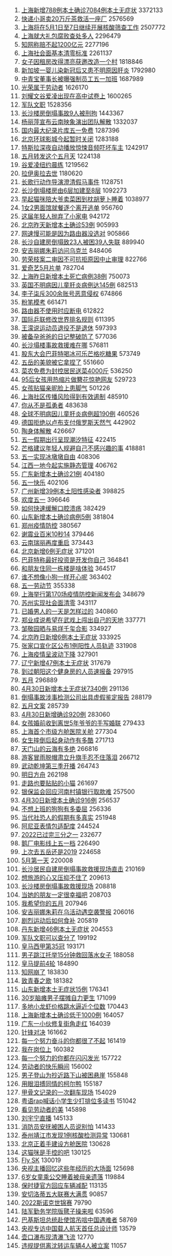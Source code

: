 1. [上海新增788例本土确诊7084例本土无症状](https://s.weibo.com//weibo?q=%23%E4%B8%8A%E6%B5%B7%E6%96%B0%E5%A2%9E788%E4%BE%8B%E6%9C%AC%E5%9C%9F%E7%A1%AE%E8%AF%8A7084%E4%BE%8B%E6%9C%AC%E5%9C%9F%E6%97%A0%E7%97%87%E7%8A%B6%23&Refer=top) 3372133
2. [快递小哥卖20万斤茶救活一座厂](https://s.weibo.com//weibo?q=%23%E5%BF%AB%E9%80%92%E5%B0%8F%E5%93%A5%E5%8D%9620%E4%B8%87%E6%96%A4%E8%8C%B6%E6%95%91%E6%B4%BB%E4%B8%80%E5%BA%A7%E5%8E%82%23&Refer=top) 2576569
3. [上海将在5月1日至7日继续开展核酸筛查工作](https://s.weibo.com//weibo?q=%23%E4%B8%8A%E6%B5%B7%E5%B0%86%E5%9C%A85%E6%9C%881%E6%97%A5%E8%87%B37%E6%97%A5%E7%BB%A7%E7%BB%AD%E5%BC%80%E5%B1%95%E6%A0%B8%E9%85%B8%E7%AD%9B%E6%9F%A5%E5%B7%A5%E4%BD%9C%23&Refer=top) 2507772
4. [上海就大礼包腐败查处多人](https://s.weibo.com//weibo?q=%23%E4%B8%8A%E6%B5%B7%E5%B0%B1%E5%A4%A7%E7%A4%BC%E5%8C%85%E8%85%90%E8%B4%A5%E6%9F%A5%E5%A4%84%E5%A4%9A%E4%BA%BA%23&Refer=top) 2296479
5. [知网称赔不起1200亿元](https://s.weibo.com//weibo?q=%23%E7%9F%A5%E7%BD%91%E7%A7%B0%E8%B5%94%E4%B8%8D%E8%B5%B71200%E4%BA%BF%E5%85%83%23&Refer=top) 2277196
6. [上海社会面基本清零标准](https://s.weibo.com//weibo?q=%23%E4%B8%8A%E6%B5%B7%E7%A4%BE%E4%BC%9A%E9%9D%A2%E5%9F%BA%E6%9C%AC%E6%B8%85%E9%9B%B6%E6%A0%87%E5%87%86%23&Refer=top) 2261137
7. [女子因租房改得漂亮获邀改造一个村](https://s.weibo.com//weibo?q=%23%E5%A5%B3%E5%AD%90%E5%9B%A0%E7%A7%9F%E6%88%BF%E6%94%B9%E5%BE%97%E6%BC%82%E4%BA%AE%E8%8E%B7%E9%82%80%E6%94%B9%E9%80%A0%E4%B8%80%E4%B8%AA%E6%9D%91%23&Refer=top) 1818846
8. [新加坡一婴儿染新冠后又患不明原因肝炎](https://s.weibo.com//weibo?q=%23%E6%96%B0%E5%8A%A0%E5%9D%A1%E4%B8%80%E5%A9%B4%E5%84%BF%E6%9F%93%E6%96%B0%E5%86%A0%E5%90%8E%E5%8F%88%E6%82%A3%E4%B8%8D%E6%98%8E%E5%8E%9F%E5%9B%A0%E8%82%9D%E7%82%8E%23&Refer=top) 1792980
9. [中青宝董事长被曝强制员工五一加班](https://s.weibo.com//weibo?q=%23%E4%B8%AD%E9%9D%92%E5%AE%9D%E8%91%A3%E4%BA%8B%E9%95%BF%E8%A2%AB%E6%9B%9D%E5%BC%BA%E5%88%B6%E5%91%98%E5%B7%A5%E4%BA%94%E4%B8%80%E5%8A%A0%E7%8F%AD%23&Refer=top) 1687989
10. [光荣属于劳动者](https://s.weibo.com//weibo?q=%23%E5%85%89%E8%8D%A3%E5%B1%9E%E4%BA%8E%E5%8A%B3%E5%8A%A8%E8%80%85%23&Refer=top) 1626170
11. [刘耀文谷爱凌出现在高中试卷上](https://s.weibo.com//weibo?q=%23%E5%88%98%E8%80%80%E6%96%87%E8%B0%B7%E7%88%B1%E5%87%8C%E5%87%BA%E7%8E%B0%E5%9C%A8%E9%AB%98%E4%B8%AD%E8%AF%95%E5%8D%B7%E4%B8%8A%23&Refer=top) 1600265
12. [军队文职](https://s.weibo.com//weibo?q=%E5%86%9B%E9%98%9F%E6%96%87%E8%81%8C&Refer=top) 1528356
13. [长沙楼房倒塌事故9人被刑拘](https://s.weibo.com//weibo?q=%23%E9%95%BF%E6%B2%99%E6%A5%BC%E6%88%BF%E5%80%92%E5%A1%8C%E4%BA%8B%E6%95%859%E4%BA%BA%E8%A2%AB%E5%88%91%E6%8B%98%23&Refer=top) 1443367
14. [杨丽萍宣布云南映象演出团队解散](https://s.weibo.com//weibo?q=%23%E6%9D%A8%E4%B8%BD%E8%90%8D%E5%AE%A3%E5%B8%83%E4%BA%91%E5%8D%97%E6%98%A0%E8%B1%A1%E6%BC%94%E5%87%BA%E5%9B%A2%E9%98%9F%E8%A7%A3%E6%95%A3%23&Refer=top) 1332037
15. [国内最大纪录片库五一免费](https://s.weibo.com//weibo?q=%23%E5%9B%BD%E5%86%85%E6%9C%80%E5%A4%A7%E7%BA%AA%E5%BD%95%E7%89%87%E5%BA%93%E4%BA%94%E4%B8%80%E5%85%8D%E8%B4%B9%23&Refer=top) 1287396
16. [北京环球影城今起暂时关闭](https://s.weibo.com//weibo?q=%23%E5%8C%97%E4%BA%AC%E7%8E%AF%E7%90%83%E5%BD%B1%E5%9F%8E%E4%BB%8A%E8%B5%B7%E6%9A%82%E6%97%B6%E5%85%B3%E9%97%AD%23&Refer=top) 1283188
17. [特斯拉深夜自动播放惊悚音频吓坏车主](https://s.weibo.com//weibo?q=%23%E7%89%B9%E6%96%AF%E6%8B%89%E6%B7%B1%E5%A4%9C%E8%87%AA%E5%8A%A8%E6%92%AD%E6%94%BE%E6%83%8A%E6%82%9A%E9%9F%B3%E9%A2%91%E5%90%93%E5%9D%8F%E8%BD%A6%E4%B8%BB%23&Refer=top) 1242917
18. [五月转发这个五月天](https://s.weibo.com//weibo?q=%23%E4%BA%94%E6%9C%88%E8%BD%AC%E5%8F%91%E8%BF%99%E4%B8%AA%E4%BA%94%E6%9C%88%E5%A4%A9%23&Refer=top) 1224138
19. [谷爱凌纽约晨练](https://s.weibo.com//weibo?q=%23%E8%B0%B7%E7%88%B1%E5%87%8C%E7%BA%BD%E7%BA%A6%E6%99%A8%E7%BB%83%23&Refer=top) 1219562
20. [拉伊奥拉去世](https://s.weibo.com//weibo?q=%23%E6%8B%89%E4%BC%8A%E5%A5%A5%E6%8B%89%E5%8E%BB%E4%B8%96%23&Refer=top) 1180620
21. [长歌行动作导演澄清假马事件](https://s.weibo.com//weibo?q=%E9%95%BF%E6%AD%8C%E8%A1%8C%E5%8A%A8%E4%BD%9C%E5%AF%BC%E6%BC%94%E6%BE%84%E6%B8%85%E5%81%87%E9%A9%AC%E4%BA%8B%E4%BB%B6&Refer=top) 1128751
22. [长沙倒塌楼房由6层加建至8层](https://s.weibo.com//weibo?q=%23%E9%95%BF%E6%B2%99%E5%80%92%E5%A1%8C%E6%A5%BC%E6%88%BF%E7%94%B16%E5%B1%82%E5%8A%A0%E5%BB%BA%E8%87%B38%E5%B1%82%23&Refer=top) 1092273
23. [早起猫咪陪大爷卖菜困到枕胡萝卜睡着](https://s.weibo.com//weibo?q=%23%E6%97%A9%E8%B5%B7%E7%8C%AB%E5%92%AA%E9%99%AA%E5%A4%A7%E7%88%B7%E5%8D%96%E8%8F%9C%E5%9B%B0%E5%88%B0%E6%9E%95%E8%83%A1%E8%90%9D%E5%8D%9C%E7%9D%A1%E7%9D%80%23&Refer=top) 1038977
24. [1女2男面馆就餐逐个离开逃单](https://s.weibo.com//weibo?q=%231%E5%A5%B32%E7%94%B7%E9%9D%A2%E9%A6%86%E5%B0%B1%E9%A4%90%E9%80%90%E4%B8%AA%E7%A6%BB%E5%BC%80%E9%80%83%E5%8D%95%23&Refer=top) 956760
25. [这届年轻人抛弃了小家电](https://s.weibo.com//weibo?q=%23%E8%BF%99%E5%B1%8A%E5%B9%B4%E8%BD%BB%E4%BA%BA%E6%8A%9B%E5%BC%83%E4%BA%86%E5%B0%8F%E5%AE%B6%E7%94%B5%23&Refer=top) 942172
26. [北京昨天新增本土确诊53例](https://s.weibo.com//weibo?q=%23%E5%8C%97%E4%BA%AC%E6%98%A8%E5%A4%A9%E6%96%B0%E5%A2%9E%E6%9C%AC%E5%9C%9F%E7%A1%AE%E8%AF%8A53%E4%BE%8B%23&Refer=top) 905993
27. [网速慢可能是因为路由器没选对](https://s.weibo.com//weibo?q=%23%E7%BD%91%E9%80%9F%E6%85%A2%E5%8F%AF%E8%83%BD%E6%98%AF%E5%9B%A0%E4%B8%BA%E8%B7%AF%E7%94%B1%E5%99%A8%E6%B2%A1%E9%80%89%E5%AF%B9%23&Refer=top) 905866
28. [长沙自建房倒塌致23人被困39人失联](https://s.weibo.com//weibo?q=%23%E9%95%BF%E6%B2%99%E8%87%AA%E5%BB%BA%E6%88%BF%E5%80%92%E5%A1%8C%E8%87%B423%E4%BA%BA%E8%A2%AB%E5%9B%B039%E4%BA%BA%E5%A4%B1%E8%81%94%23&Refer=top) 889940
29. [安吉丽娜朱莉访问乌克兰](https://s.weibo.com//weibo?q=%23%E5%AE%89%E5%90%89%E4%B8%BD%E5%A8%9C%E6%9C%B1%E8%8E%89%E8%AE%BF%E9%97%AE%E4%B9%8C%E5%85%8B%E5%85%B0%23&Refer=top) 848406
30. [劳荣枝案二审因不可抗拒原因中止审理](https://s.weibo.com//weibo?q=%23%E5%8A%B3%E8%8D%A3%E6%9E%9D%E6%A1%88%E4%BA%8C%E5%AE%A1%E5%9B%A0%E4%B8%8D%E5%8F%AF%E6%8A%97%E6%8B%92%E5%8E%9F%E5%9B%A0%E4%B8%AD%E6%AD%A2%E5%AE%A1%E7%90%86%23&Refer=top) 822766
31. [爱奇艺5月片单](https://s.weibo.com//weibo?q=%23%E7%88%B1%E5%A5%87%E8%89%BA5%E6%9C%88%E7%89%87%E5%8D%95%23&Refer=top) 782704
32. [上海昨日新增本土死亡病例38例](https://s.weibo.com//weibo?q=%23%E4%B8%8A%E6%B5%B7%E6%98%A8%E6%97%A5%E6%96%B0%E5%A2%9E%E6%9C%AC%E5%9C%9F%E6%AD%BB%E4%BA%A1%E7%97%85%E4%BE%8B38%E4%BE%8B%23&Refer=top) 750073
33. [英国不明病因儿童肝炎病例达145例](https://s.weibo.com//weibo?q=%23%E8%8B%B1%E5%9B%BD%E4%B8%8D%E6%98%8E%E7%97%85%E5%9B%A0%E5%84%BF%E7%AB%A5%E8%82%9D%E7%82%8E%E7%97%85%E4%BE%8B%E8%BE%BE145%E4%BE%8B%23&Refer=top) 682513
34. [李子柒斥300余账号恶意侵权](https://s.weibo.com//weibo?q=%23%E6%9D%8E%E5%AD%90%E6%9F%92%E6%96%A5300%E4%BD%99%E8%B4%A6%E5%8F%B7%E6%81%B6%E6%84%8F%E4%BE%B5%E6%9D%83%23&Refer=top) 674866
35. [粉笔模考](https://s.weibo.com//weibo?q=%23%E7%B2%89%E7%AC%94%E6%A8%A1%E8%80%83%23&Refer=top) 661471
36. [路由器不使用时应断电](https://s.weibo.com//weibo?q=%23%E8%B7%AF%E7%94%B1%E5%99%A8%E4%B8%8D%E4%BD%BF%E7%94%A8%E6%97%B6%E5%BA%94%E6%96%AD%E7%94%B5%23&Refer=top) 612822
37. [国际乒联修改世界排名规则](https://s.weibo.com//weibo?q=%23%E5%9B%BD%E9%99%85%E4%B9%92%E8%81%94%E4%BF%AE%E6%94%B9%E4%B8%96%E7%95%8C%E6%8E%92%E5%90%8D%E8%A7%84%E5%88%99%23&Refer=top) 611395
38. [王濛说运动员退役不是退休](https://s.weibo.com//weibo?q=%E7%8E%8B%E6%BF%9B%E8%AF%B4%E8%BF%90%E5%8A%A8%E5%91%98%E9%80%80%E5%BD%B9%E4%B8%8D%E6%98%AF%E9%80%80%E4%BC%91&Refer=top) 597393
39. [被备孕爸爸的日记整破防了](https://s.weibo.com//weibo?q=%23%E8%A2%AB%E5%A4%87%E5%AD%95%E7%88%B8%E7%88%B8%E7%9A%84%E6%97%A5%E8%AE%B0%E6%95%B4%E7%A0%B4%E9%98%B2%E4%BA%86%23&Refer=top) 577036
40. [长沙塌楼事故救援难在哪](https://s.weibo.com//weibo?q=%23%E9%95%BF%E6%B2%99%E5%A1%8C%E6%A5%BC%E4%BA%8B%E6%95%85%E6%95%91%E6%8F%B4%E9%9A%BE%E5%9C%A8%E5%93%AA%23&Refer=top) 576811
41. [股东大会巴菲特喝冰可乐芒格吃糖果](https://s.weibo.com//weibo?q=%23%E8%82%A1%E4%B8%9C%E5%A4%A7%E4%BC%9A%E5%B7%B4%E8%8F%B2%E7%89%B9%E5%96%9D%E5%86%B0%E5%8F%AF%E4%B9%90%E8%8A%92%E6%A0%BC%E5%90%83%E7%B3%96%E6%9E%9C%23&Refer=top) 573749
42. [五岳的美貌被它拿捏了](https://s.weibo.com//weibo?q=%23%E4%BA%94%E5%B2%B3%E7%9A%84%E7%BE%8E%E8%B2%8C%E8%A2%AB%E5%AE%83%E6%8B%BF%E6%8D%8F%E4%BA%86%23&Refer=top) 551660
43. [菜农免费为封控居民送菜4000斤](https://s.weibo.com//weibo?q=%23%E8%8F%9C%E5%86%9C%E5%85%8D%E8%B4%B9%E4%B8%BA%E5%B0%81%E6%8E%A7%E5%B1%85%E6%B0%91%E9%80%81%E8%8F%9C4000%E6%96%A4%23&Refer=top) 536250
44. [95后女孩用热缩片做簪花惊艳网友](https://s.weibo.com//weibo?q=%2395%E5%90%8E%E5%A5%B3%E5%AD%A9%E7%94%A8%E7%83%AD%E7%BC%A9%E7%89%87%E5%81%9A%E7%B0%AA%E8%8A%B1%E6%83%8A%E8%89%B3%E7%BD%91%E5%8F%8B%23&Refer=top) 529723
45. [女孩贴猫亲昵脸上患脚气](https://s.weibo.com//weibo?q=%23%E5%A5%B3%E5%AD%A9%E8%B4%B4%E7%8C%AB%E4%BA%B2%E6%98%B5%E8%84%B8%E4%B8%8A%E6%82%A3%E8%84%9A%E6%B0%94%23&Refer=top) 501226
46. [上海社区传播风险得到有效遏制](https://s.weibo.com//weibo?q=%23%E4%B8%8A%E6%B5%B7%E7%A4%BE%E5%8C%BA%E4%BC%A0%E6%92%AD%E9%A3%8E%E9%99%A9%E5%BE%97%E5%88%B0%E6%9C%89%E6%95%88%E9%81%8F%E5%88%B6%23&Refer=top) 485910
47. [你从不是孤勇者](https://s.weibo.com//weibo?q=%23%E4%BD%A0%E4%BB%8E%E4%B8%8D%E6%98%AF%E5%AD%A4%E5%8B%87%E8%80%85%23&Refer=top) 483638
48. [全球不明病因儿童肝炎病例超190例](https://s.weibo.com//weibo?q=%23%E5%85%A8%E7%90%83%E4%B8%8D%E6%98%8E%E7%97%85%E5%9B%A0%E5%84%BF%E7%AB%A5%E8%82%9D%E7%82%8E%E7%97%85%E4%BE%8B%E8%B6%85190%E4%BE%8B%23&Refer=top) 460526
49. [德国拒绝以卢布支付俄罗斯天然气](https://s.weibo.com//weibo?q=%23%E5%BE%B7%E5%9B%BD%E6%8B%92%E7%BB%9D%E4%BB%A5%E5%8D%A2%E5%B8%83%E6%94%AF%E4%BB%98%E4%BF%84%E7%BD%97%E6%96%AF%E5%A4%A9%E7%84%B6%E6%B0%94%23&Refer=top) 442902
50. [陶身体解散](https://s.weibo.com//weibo?q=%E9%99%B6%E8%BA%AB%E4%BD%93%E8%A7%A3%E6%95%A3&Refer=top) 426667
51. [五一假期出行呈现潮汐特征](https://s.weibo.com//weibo?q=%23%E4%BA%94%E4%B8%80%E5%81%87%E6%9C%9F%E5%87%BA%E8%A1%8C%E5%91%88%E7%8E%B0%E6%BD%AE%E6%B1%90%E7%89%B9%E5%BE%81%23&Refer=top) 422415
52. [芒格建议年轻人规避自己不感兴趣的事](https://s.weibo.com//weibo?q=%23%E8%8A%92%E6%A0%BC%E5%BB%BA%E8%AE%AE%E5%B9%B4%E8%BD%BB%E4%BA%BA%E8%A7%84%E9%81%BF%E8%87%AA%E5%B7%B1%E4%B8%8D%E6%84%9F%E5%85%B4%E8%B6%A3%E7%9A%84%E4%BA%8B%23&Refer=top) 418881
53. [五一实现冰墩墩自由](https://s.weibo.com//weibo?q=%23%E4%BA%94%E4%B8%80%E5%AE%9E%E7%8E%B0%E5%86%B0%E5%A2%A9%E5%A2%A9%E8%87%AA%E7%94%B1%23&Refer=top) 408306
54. [江西一地今起实施静态管理](https://s.weibo.com//weibo?q=%E6%B1%9F%E8%A5%BF%E4%B8%80%E5%9C%B0%E4%BB%8A%E8%B5%B7%E5%AE%9E%E6%96%BD%E9%9D%99%E6%80%81%E7%AE%A1%E7%90%86&Refer=top) 406762
55. [广东新增本土确诊21例](https://s.weibo.com//weibo?q=%23%E5%B9%BF%E4%B8%9C%E6%96%B0%E5%A2%9E%E6%9C%AC%E5%9C%9F%E7%A1%AE%E8%AF%8A21%E4%BE%8B%23&Refer=top) 404180
56. [五一快乐](https://s.weibo.com//weibo?q=%E4%BA%94%E4%B8%80%E5%BF%AB%E4%B9%90&Refer=top) 402106
57. [广州新增39例本土阳性感染者](https://s.weibo.com//weibo?q=%23%E5%B9%BF%E5%B7%9E%E6%96%B0%E5%A2%9E39%E4%BE%8B%E6%9C%AC%E5%9C%9F%E9%98%B3%E6%80%A7%E6%84%9F%E6%9F%93%E8%80%85%23&Refer=top) 398825
58. [欢度五一](https://s.weibo.com//weibo?q=%23%E6%AC%A2%E5%BA%A6%E4%BA%94%E4%B8%80%23&Refer=top) 396646
59. [如何快速缓解口腔溃疡](https://s.weibo.com//weibo?q=%23%E5%A6%82%E4%BD%95%E5%BF%AB%E9%80%9F%E7%BC%93%E8%A7%A3%E5%8F%A3%E8%85%94%E6%BA%83%E7%96%A1%23&Refer=top) 382429
60. [山东新增本土确诊病例5例](https://s.weibo.com//weibo?q=%23%E5%B1%B1%E4%B8%9C%E6%96%B0%E5%A2%9E%E6%9C%AC%E5%9C%9F%E7%A1%AE%E8%AF%8A%E7%97%85%E4%BE%8B5%E4%BE%8B%23&Refer=top) 381804
61. [郑州疫情防控](https://s.weibo.com//weibo?q=%23%E9%83%91%E5%B7%9E%E7%96%AB%E6%83%85%E9%98%B2%E6%8E%A7%23&Refer=top) 380567
62. [谢震业百米10秒14](https://s.weibo.com//weibo?q=%23%E8%B0%A2%E9%9C%87%E4%B8%9A%E7%99%BE%E7%B1%B310%E7%A7%9214%23&Refer=top) 379446
63. [云南瑞丽再度重启](https://s.weibo.com//weibo?q=%23%E4%BA%91%E5%8D%97%E7%91%9E%E4%B8%BD%E5%86%8D%E5%BA%A6%E9%87%8D%E5%90%AF%23&Refer=top) 373443
64. [北京新增6例无症状](https://s.weibo.com//weibo?q=%23%E5%8C%97%E4%BA%AC%E6%96%B0%E5%A2%9E6%E4%BE%8B%E6%97%A0%E7%97%87%E7%8A%B6%23&Refer=top) 371201
65. [巴菲特称最好投资是开发你自己](https://s.weibo.com//weibo?q=%23%E5%B7%B4%E8%8F%B2%E7%89%B9%E7%A7%B0%E6%9C%80%E5%A5%BD%E6%8A%95%E8%B5%84%E6%98%AF%E5%BC%80%E5%8F%91%E4%BD%A0%E8%87%AA%E5%B7%B1%23&Refer=top) 364841
66. [和朋友住同一栋楼是啥体验](https://s.weibo.com//weibo?q=%23%E5%92%8C%E6%9C%8B%E5%8F%8B%E4%BD%8F%E5%90%8C%E4%B8%80%E6%A0%8B%E6%A5%BC%E6%98%AF%E5%95%A5%E4%BD%93%E9%AA%8C%23&Refer=top) 364517
67. [谁不想像小狗一样开心呢](https://s.weibo.com//weibo?q=%23%E8%B0%81%E4%B8%8D%E6%83%B3%E5%83%8F%E5%B0%8F%E7%8B%97%E4%B8%80%E6%A0%B7%E5%BC%80%E5%BF%83%E5%91%A2%23&Refer=top) 363402
68. [五一劳动节](https://s.weibo.com//weibo?q=%23%E4%BA%94%E4%B8%80%E5%8A%B3%E5%8A%A8%E8%8A%82%23&Refer=top) 355338
69. [上海举行第170场疫情防控新闻发布会](https://s.weibo.com//weibo?q=%23%E4%B8%8A%E6%B5%B7%E4%B8%BE%E8%A1%8C%E7%AC%AC170%E5%9C%BA%E7%96%AB%E6%83%85%E9%98%B2%E6%8E%A7%E6%96%B0%E9%97%BB%E5%8F%91%E5%B8%83%E4%BC%9A%23&Refer=top) 348679
70. [苏州实现社会面清零](https://s.weibo.com//weibo?q=%23%E8%8B%8F%E5%B7%9E%E5%AE%9E%E7%8E%B0%E7%A4%BE%E4%BC%9A%E9%9D%A2%E6%B8%85%E9%9B%B6%23&Refer=top) 343117
71. [已婚男人的一天是怎样过的](https://s.weibo.com//weibo?q=%23%E5%B7%B2%E5%A9%9A%E7%94%B7%E4%BA%BA%E7%9A%84%E4%B8%80%E5%A4%A9%E6%98%AF%E6%80%8E%E6%A0%B7%E8%BF%87%E7%9A%84%23&Refer=top) 340860
72. [郑业成说希望在武戏上闯出自己的天地](https://s.weibo.com//weibo?q=%23%E9%83%91%E4%B8%9A%E6%88%90%E8%AF%B4%E5%B8%8C%E6%9C%9B%E5%9C%A8%E6%AD%A6%E6%88%8F%E4%B8%8A%E9%97%AF%E5%87%BA%E8%87%AA%E5%B7%B1%E7%9A%84%E5%A4%A9%E5%9C%B0%23&Refer=top) 337771
73. [邹敬园晒与易烊千玺合影](https://s.weibo.com//weibo?q=%23%E9%82%B9%E6%95%AC%E5%9B%AD%E6%99%92%E4%B8%8E%E6%98%93%E7%83%8A%E5%8D%83%E7%8E%BA%E5%90%88%E5%BD%B1%23&Refer=top) 334927
74. [北京昨日新增6例本土无症状](https://s.weibo.com//weibo?q=%23%E5%8C%97%E4%BA%AC%E6%98%A8%E6%97%A5%E6%96%B0%E5%A2%9E6%E4%BE%8B%E6%9C%AC%E5%9C%9F%E6%97%A0%E7%97%87%E7%8A%B6%23&Refer=top) 333925
75. [张家口宣化区公布1例阳性人员轨迹](https://s.weibo.com//weibo?q=%23%E5%BC%A0%E5%AE%B6%E5%8F%A3%E5%AE%A3%E5%8C%96%E5%8C%BA%E5%85%AC%E5%B8%831%E4%BE%8B%E9%98%B3%E6%80%A7%E4%BA%BA%E5%91%98%E8%BD%A8%E8%BF%B9%23&Refer=top) 331908
76. [上海疫情呈波动下降](https://s.weibo.com//weibo?q=%23%E4%B8%8A%E6%B5%B7%E7%96%AB%E6%83%85%E5%91%88%E6%B3%A2%E5%8A%A8%E4%B8%8B%E9%99%8D%23&Refer=top) 327901
77. [辽宁新增47例本土无症状](https://s.weibo.com//weibo?q=%23%E8%BE%BD%E5%AE%81%E6%96%B0%E5%A2%9E47%E4%BE%8B%E6%9C%AC%E5%9C%9F%E6%97%A0%E7%97%87%E7%8A%B6%23&Refer=top) 317679
78. [到过朝阳这个健身房的人员速报备](https://s.weibo.com//weibo?q=%23%E5%88%B0%E8%BF%87%E6%9C%9D%E9%98%B3%E8%BF%99%E4%B8%AA%E5%81%A5%E8%BA%AB%E6%88%BF%E7%9A%84%E4%BA%BA%E5%91%98%E9%80%9F%E6%8A%A5%E5%A4%87%23&Refer=top) 297915
79. [五月](https://s.weibo.com//weibo?q=%E4%BA%94%E6%9C%88&Refer=top) 296889
80. [4月30日新增本土无症状7340例](https://s.weibo.com//weibo?q=%234%E6%9C%8830%E6%97%A5%E6%96%B0%E5%A2%9E%E6%9C%AC%E5%9C%9F%E6%97%A0%E7%97%87%E7%8A%B67340%E4%BE%8B%23&Refer=top) 291136
81. [倒塌事故涉事检测公司出具虚假鉴定报告](https://s.weibo.com//weibo?q=%23%E5%80%92%E5%A1%8C%E4%BA%8B%E6%95%85%E6%B6%89%E4%BA%8B%E6%A3%80%E6%B5%8B%E5%85%AC%E5%8F%B8%E5%87%BA%E5%85%B7%E8%99%9A%E5%81%87%E9%89%B4%E5%AE%9A%E6%8A%A5%E5%91%8A%23&Refer=top) 288179
82. [五月文案](https://s.weibo.com//weibo?q=%23%E4%BA%94%E6%9C%88%E6%96%87%E6%A1%88%23&Refer=top) 285739
83. [4月30日新增确诊920例](https://s.weibo.com//weibo?q=4%E6%9C%8830%E6%97%A5%E6%96%B0%E5%A2%9E%E7%A1%AE%E8%AF%8A920%E4%BE%8B&Refer=top) 283060
84. [女孩婚前收到离世5年爷爷的手写婚联](https://s.weibo.com//weibo?q=%23%E5%A5%B3%E5%AD%A9%E5%A9%9A%E5%89%8D%E6%94%B6%E5%88%B0%E7%A6%BB%E4%B8%965%E5%B9%B4%E7%88%B7%E7%88%B7%E7%9A%84%E6%89%8B%E5%86%99%E5%A9%9A%E8%81%94%23&Refer=top) 279433
85. [上海首个市级方舱医院关舱](https://s.weibo.com//weibo?q=%23%E4%B8%8A%E6%B5%B7%E9%A6%96%E4%B8%AA%E5%B8%82%E7%BA%A7%E6%96%B9%E8%88%B1%E5%8C%BB%E9%99%A2%E5%85%B3%E8%88%B1%23&Refer=top) 277304
86. [女生摔倒后起身动作有多酷](https://s.weibo.com//weibo?q=%23%E5%A5%B3%E7%94%9F%E6%91%94%E5%80%92%E5%90%8E%E8%B5%B7%E8%BA%AB%E5%8A%A8%E4%BD%9C%E6%9C%89%E5%A4%9A%E9%85%B7%23&Refer=top) 271713
87. [天门山的云海有多绝](https://s.weibo.com//weibo?q=%23%E5%A4%A9%E9%97%A8%E5%B1%B1%E7%9A%84%E4%BA%91%E6%B5%B7%E6%9C%89%E5%A4%9A%E7%BB%9D%23&Refer=top) 266816
88. [游客冒雨脱帽肃立升旗手忍不住落泪](https://s.weibo.com//weibo?q=%23%E6%B8%B8%E5%AE%A2%E5%86%92%E9%9B%A8%E8%84%B1%E5%B8%BD%E8%82%83%E7%AB%8B%E5%8D%87%E6%97%97%E6%89%8B%E5%BF%8D%E4%B8%8D%E4%BD%8F%E8%90%BD%E6%B3%AA%23&Refer=top) 266712
89. [武动乾坤第三季开播](https://s.weibo.com//weibo?q=%23%E6%AD%A6%E5%8A%A8%E4%B9%BE%E5%9D%A4%E7%AC%AC%E4%B8%89%E5%AD%A3%E5%BC%80%E6%92%AD%23&Refer=top) 264743
90. [明日方舟](https://s.weibo.com//weibo?q=%23%E6%98%8E%E6%97%A5%E6%96%B9%E8%88%9F%23&Refer=top) 262198
91. [走路也要贴贴的小猫](https://s.weibo.com//weibo?q=%23%E8%B5%B0%E8%B7%AF%E4%B9%9F%E8%A6%81%E8%B4%B4%E8%B4%B4%E7%9A%84%E5%B0%8F%E7%8C%AB%23&Refer=top) 261697
92. [银保监会回应河南村镇银行取款难](https://s.weibo.com//weibo?q=%23%E9%93%B6%E4%BF%9D%E7%9B%91%E4%BC%9A%E5%9B%9E%E5%BA%94%E6%B2%B3%E5%8D%97%E6%9D%91%E9%95%87%E9%93%B6%E8%A1%8C%E5%8F%96%E6%AC%BE%E9%9A%BE%23&Refer=top) 257500
93. [4月30日新增本土确诊916例](https://s.weibo.com//weibo?q=%234%E6%9C%8830%E6%97%A5%E6%96%B0%E5%A2%9E%E6%9C%AC%E5%9C%9F%E7%A1%AE%E8%AF%8A916%E4%BE%8B%23&Refer=top) 256537
94. [不想上班的狗狗有多委屈](https://s.weibo.com//weibo?q=%23%E4%B8%8D%E6%83%B3%E4%B8%8A%E7%8F%AD%E7%9A%84%E7%8B%97%E7%8B%97%E6%9C%89%E5%A4%9A%E5%A7%94%E5%B1%88%23&Refer=top) 256336
95. [当代社恐人的假期有多真实](https://s.weibo.com//weibo?q=%23%E5%BD%93%E4%BB%A3%E7%A4%BE%E6%81%90%E4%BA%BA%E7%9A%84%E5%81%87%E6%9C%9F%E6%9C%89%E5%A4%9A%E7%9C%9F%E5%AE%9E%23&Refer=top) 251948
96. [阿尼亚表情包适配度](https://s.weibo.com//weibo?q=%23%E9%98%BF%E5%B0%BC%E4%BA%9A%E8%A1%A8%E6%83%85%E5%8C%85%E9%80%82%E9%85%8D%E5%BA%A6%23&Refer=top) 244524
97. [2022已过完三分之一](https://s.weibo.com//weibo?q=2022%E5%B7%B2%E8%BF%87%E5%AE%8C%E4%B8%89%E5%88%86%E4%B9%8B%E4%B8%80&Refer=top) 232677
98. [鹅厂电影线上五一档](https://s.weibo.com//weibo?q=%23%E9%B9%85%E5%8E%82%E7%94%B5%E5%BD%B1%E7%BA%BF%E4%B8%8A%E4%BA%94%E4%B8%80%E6%A1%A3%23&Refer=top) 226490
99. [上次去五岳还是2019](https://s.weibo.com//weibo?q=%23%E4%B8%8A%E6%AC%A1%E5%8E%BB%E4%BA%94%E5%B2%B3%E8%BF%98%E6%98%AF2019%23&Refer=top) 224658
100. [5月第一天](https://s.weibo.com//weibo?q=%235%E6%9C%88%E7%AC%AC%E4%B8%80%E5%A4%A9%23&Refer=top) 220008
101. [长沙居民自建房倒塌事故救援现场直击](https://s.weibo.com//weibo?q=%23%E9%95%BF%E6%B2%99%E5%B1%85%E6%B0%91%E8%87%AA%E5%BB%BA%E6%88%BF%E5%80%92%E5%A1%8C%E4%BA%8B%E6%95%85%E6%95%91%E6%8F%B4%E7%8E%B0%E5%9C%BA%E7%9B%B4%E5%87%BB%23&Refer=top) 210169
102. [想旅游的心又压抑不住了](https://s.weibo.com//weibo?q=%23%E6%83%B3%E6%97%85%E6%B8%B8%E7%9A%84%E5%BF%83%E5%8F%88%E5%8E%8B%E6%8A%91%E4%B8%8D%E4%BD%8F%E4%BA%86%23&Refer=top) 209613
103. [长沙楼房倒塌事故救援现场](https://s.weibo.com//weibo?q=%23%E9%95%BF%E6%B2%99%E6%A5%BC%E6%88%BF%E5%80%92%E5%A1%8C%E4%BA%8B%E6%95%85%E6%95%91%E6%8F%B4%E7%8E%B0%E5%9C%BA%23&Refer=top) 208818
104. [当她的朋友一定很幸福吧](https://s.weibo.com//weibo?q=%23%E5%BD%93%E5%A5%B9%E7%9A%84%E6%9C%8B%E5%8F%8B%E4%B8%80%E5%AE%9A%E5%BE%88%E5%B9%B8%E7%A6%8F%E5%90%A7%23&Refer=top) 208703
105. [我希望你的五月](https://s.weibo.com//weibo?q=%23%E6%88%91%E5%B8%8C%E6%9C%9B%E4%BD%A0%E7%9A%84%E4%BA%94%E6%9C%88%23&Refer=top) 207946
106. [安吉丽娜朱莉在乌活动遇空袭警报](https://s.weibo.com//weibo?q=%23%E5%AE%89%E5%90%89%E4%B8%BD%E5%A8%9C%E6%9C%B1%E8%8E%89%E5%9C%A8%E4%B9%8C%E6%B4%BB%E5%8A%A8%E9%81%87%E7%A9%BA%E8%A2%AD%E8%AD%A6%E6%8A%A5%23&Refer=top) 206016
107. [剧烈运动后如何食补](https://s.weibo.com//weibo?q=%23%E5%89%A7%E7%83%88%E8%BF%90%E5%8A%A8%E5%90%8E%E5%A6%82%E4%BD%95%E9%A3%9F%E8%A1%A5%23&Refer=top) 205819
108. [丹东新增46例本土无症状](https://s.weibo.com//weibo?q=%23%E4%B8%B9%E4%B8%9C%E6%96%B0%E5%A2%9E46%E4%BE%8B%E6%9C%AC%E5%9C%9F%E6%97%A0%E7%97%87%E7%8A%B6%23&Refer=top) 204553
109. [军队文职可以查分了](https://s.weibo.com//weibo?q=%23%E5%86%9B%E9%98%9F%E6%96%87%E8%81%8C%E5%8F%AF%E4%BB%A5%E6%9F%A5%E5%88%86%E4%BA%86%23&Refer=top) 199192
110. [皇马西甲第35冠](https://s.weibo.com//weibo?q=%23%E7%9A%87%E9%A9%AC%E8%A5%BF%E7%94%B2%E7%AC%AC35%E5%86%A0%23&Refer=top) 193171
111. [男子跳江托举15分钟救回落水女子](https://s.weibo.com//weibo?q=%23%E7%94%B7%E5%AD%90%E8%B7%B3%E6%B1%9F%E6%89%98%E4%B8%BE15%E5%88%86%E9%92%9F%E6%95%91%E5%9B%9E%E8%90%BD%E6%B0%B4%E5%A5%B3%E5%AD%90%23&Refer=top) 188058
112. [皇马提前4轮](https://s.weibo.com//weibo?q=%E7%9A%87%E9%A9%AC%E6%8F%90%E5%89%8D4%E8%BD%AE&Refer=top) 184890
113. [知网崩了](https://s.weibo.com//weibo?q=%E7%9F%A5%E7%BD%91%E5%B4%A9%E4%BA%86&Refer=top) 183830
114. [致青春之歌](https://s.weibo.com//weibo?q=%23%E8%87%B4%E9%9D%92%E6%98%A5%E4%B9%8B%E6%AD%8C%23&Refer=top) 181382
115. [山东新增本土无症状15例](https://s.weibo.com//weibo?q=%23%E5%B1%B1%E4%B8%9C%E6%96%B0%E5%A2%9E%E6%9C%AC%E5%9C%9F%E6%97%A0%E7%97%87%E7%8A%B615%E4%BE%8B%23&Refer=top) 176341
116. [30岁脑瘫男子摆摊自力更生](https://s.weibo.com//weibo?q=%2330%E5%B2%81%E8%84%91%E7%98%AB%E7%94%B7%E5%AD%90%E6%91%86%E6%91%8A%E8%87%AA%E5%8A%9B%E6%9B%B4%E7%94%9F%23&Refer=top) 171099
117. [多地小龙虾价格跳水逼近个位数](https://s.weibo.com//weibo?q=%23%E5%A4%9A%E5%9C%B0%E5%B0%8F%E9%BE%99%E8%99%BE%E4%BB%B7%E6%A0%BC%E8%B7%B3%E6%B0%B4%E9%80%BC%E8%BF%91%E4%B8%AA%E4%BD%8D%E6%95%B0%23&Refer=top) 170443
118. [上海新增本土确诊低于1000例](https://s.weibo.com//weibo?q=%23%E4%B8%8A%E6%B5%B7%E6%96%B0%E5%A2%9E%E6%9C%AC%E5%9C%9F%E7%A1%AE%E8%AF%8A%E4%BD%8E%E4%BA%8E1000%E4%BE%8B%23&Refer=top) 164057
119. [广东一小伙修复街角走红](https://s.weibo.com//weibo?q=%23%E5%B9%BF%E4%B8%9C%E4%B8%80%E5%B0%8F%E4%BC%99%E4%BF%AE%E5%A4%8D%E8%A1%97%E8%A7%92%E8%B5%B0%E7%BA%A2%23&Refer=top) 164039
120. [针锋对决](https://s.weibo.com//weibo?q=%E9%92%88%E9%94%8B%E5%AF%B9%E5%86%B3&Refer=top) 161662
121. [每一个努力奋斗的你都很了不起](https://s.weibo.com//weibo?q=%23%E6%AF%8F%E4%B8%80%E4%B8%AA%E5%8A%AA%E5%8A%9B%E5%A5%8B%E6%96%97%E7%9A%84%E4%BD%A0%E9%83%BD%E5%BE%88%E4%BA%86%E4%B8%8D%E8%B5%B7%23&Refer=top) 161419
122. [我在岗位上](https://s.weibo.com//weibo?q=%23%E6%88%91%E5%9C%A8%E5%B2%97%E4%BD%8D%E4%B8%8A%23&Refer=top) 160382
123. [每一个努力的你都在闪闪发光](https://s.weibo.com//weibo?q=%23%E6%AF%8F%E4%B8%80%E4%B8%AA%E5%8A%AA%E5%8A%9B%E7%9A%84%E4%BD%A0%E9%83%BD%E5%9C%A8%E9%97%AA%E9%97%AA%E5%8F%91%E5%85%89%23&Refer=top) 157722
124. [劳动者的快乐瞬间](https://s.weibo.com//weibo?q=%23%E5%8A%B3%E5%8A%A8%E8%80%85%E7%9A%84%E5%BF%AB%E4%B9%90%E7%9E%AC%E9%97%B4%23&Refer=top) 156002
125. [男子登山为抄近路下山被困悬崖](https://s.weibo.com//weibo?q=%23%E7%94%B7%E5%AD%90%E7%99%BB%E5%B1%B1%E4%B8%BA%E6%8A%84%E8%BF%91%E8%B7%AF%E4%B8%8B%E5%B1%B1%E8%A2%AB%E5%9B%B0%E6%82%AC%E5%B4%96%23&Refer=top) 155848
126. [用眼泪搏同情的柯尔鸭](https://s.weibo.com//weibo?q=%23%E7%94%A8%E7%9C%BC%E6%B3%AA%E6%90%8F%E5%90%8C%E6%83%85%E7%9A%84%E6%9F%AF%E5%B0%94%E9%B8%AD%23&Refer=top) 155187
127. [甲骨文记录的一次翻车现场](https://s.weibo.com//weibo?q=%23%E7%94%B2%E9%AA%A8%E6%96%87%E8%AE%B0%E5%BD%95%E7%9A%84%E4%B8%80%E6%AC%A1%E7%BF%BB%E8%BD%A6%E7%8E%B0%E5%9C%BA%23&Refer=top) 154029
128. [粤语rap喊话小学生少打排位多读书](https://s.weibo.com//weibo?q=%23%E7%B2%A4%E8%AF%ADrap%E5%96%8A%E8%AF%9D%E5%B0%8F%E5%AD%A6%E7%94%9F%E5%B0%91%E6%89%93%E6%8E%92%E4%BD%8D%E5%A4%9A%E8%AF%BB%E4%B9%A6%23&Refer=top) 151042
129. [看见劳动者的美](https://s.weibo.com//weibo?q=%23%E7%9C%8B%E8%A7%81%E5%8A%B3%E5%8A%A8%E8%80%85%E7%9A%84%E7%BE%8E%23&Refer=top) 145898
130. [刘宇宁直播](https://s.weibo.com//weibo?q=%23%E5%88%98%E5%AE%87%E5%AE%81%E7%9B%B4%E6%92%AD%23&Refer=top) 145133
131. [消防员安抚被困人员说别怕](https://s.weibo.com//weibo?q=%23%E6%B6%88%E9%98%B2%E5%91%98%E5%AE%89%E6%8A%9A%E8%A2%AB%E5%9B%B0%E4%BA%BA%E5%91%98%E8%AF%B4%E5%88%AB%E6%80%95%23&Refer=top) 141433
132. [泰州靖江市发现1例核酸检测异常](https://s.weibo.com//weibo?q=%E6%B3%B0%E5%B7%9E%E9%9D%96%E6%B1%9F%E5%B8%82%E5%8F%91%E7%8E%B01%E4%BE%8B%E6%A0%B8%E9%85%B8%E6%A3%80%E6%B5%8B%E5%BC%82%E5%B8%B8&Refer=top) 130681
133. [北京正着手建设方舱医院](https://s.weibo.com//weibo?q=%23%E5%8C%97%E4%BA%AC%E6%AD%A3%E7%9D%80%E6%89%8B%E5%BB%BA%E8%AE%BE%E6%96%B9%E8%88%B1%E5%8C%BB%E9%99%A2%23&Refer=top) 130628
134. [这猫咪是手控的吧](https://s.weibo.com//weibo?q=%23%E8%BF%99%E7%8C%AB%E5%92%AA%E6%98%AF%E6%89%8B%E6%8E%A7%E7%9A%84%E5%90%A7%23&Refer=top) 130125
135. [Fly SK](https://s.weibo.com//weibo?q=Fly%20SK&Refer=top) 130019
136. [央视主播回忆这些年经历的大场面](https://s.weibo.com//weibo?q=%23%E5%A4%AE%E8%A7%86%E4%B8%BB%E6%92%AD%E5%9B%9E%E5%BF%86%E8%BF%99%E4%BA%9B%E5%B9%B4%E7%BB%8F%E5%8E%86%E7%9A%84%E5%A4%A7%E5%9C%BA%E9%9D%A2%23&Refer=top) 125698
137. [6岁女童乘公交睡着被母亲遗落](https://s.weibo.com//weibo?q=%236%E5%B2%81%E5%A5%B3%E7%AB%A5%E4%B9%98%E5%85%AC%E4%BA%A4%E7%9D%A1%E7%9D%80%E8%A2%AB%E6%AF%8D%E4%BA%B2%E9%81%97%E8%90%BD%23&Refer=top) 119884
138. [保时捷官方回应车辆减配](https://s.weibo.com//weibo?q=%23%E4%BF%9D%E6%97%B6%E6%8D%B7%E5%AE%98%E6%96%B9%E5%9B%9E%E5%BA%94%E8%BD%A6%E8%BE%86%E5%87%8F%E9%85%8D%23&Refer=top) 113135
139. [安切洛蒂五大联赛大满贯](https://s.weibo.com//weibo?q=%23%E5%AE%89%E5%88%87%E6%B4%9B%E8%92%82%E4%BA%94%E5%A4%A7%E8%81%94%E8%B5%9B%E5%A4%A7%E6%BB%A1%E8%B4%AF%23&Refer=top) 90857
140. [2022斯诺克世锦赛](https://s.weibo.com//weibo?q=%232022%E6%96%AF%E8%AF%BA%E5%85%8B%E4%B8%96%E9%94%A6%E8%B5%9B%23&Refer=top) 79790
141. [陆军勤务学院版毽子操来啦](https://s.weibo.com//weibo?q=%23%E9%99%86%E5%86%9B%E5%8B%A4%E5%8A%A1%E5%AD%A6%E9%99%A2%E7%89%88%E6%AF%BD%E5%AD%90%E6%93%8D%E6%9D%A5%E5%95%A6%23&Refer=top) 63596
142. [巴基斯坦总统赴使馆吊唁中国遇难者](https://s.weibo.com//weibo?q=%23%E5%B7%B4%E5%9F%BA%E6%96%AF%E5%9D%A6%E6%80%BB%E7%BB%9F%E8%B5%B4%E4%BD%BF%E9%A6%86%E5%90%8A%E5%94%81%E4%B8%AD%E5%9B%BD%E9%81%87%E9%9A%BE%E8%80%85%23&Refer=top) 58769
143. [央视专访中国载人航天首任总设计师](https://s.weibo.com//weibo?q=%23%E5%A4%AE%E8%A7%86%E4%B8%93%E8%AE%BF%E4%B8%AD%E5%9B%BD%E8%BD%BD%E4%BA%BA%E8%88%AA%E5%A4%A9%E9%A6%96%E4%BB%BB%E6%80%BB%E8%AE%BE%E8%AE%A1%E5%B8%88%23&Refer=top) 13579
144. [壶口瀑布现清瀑飞流](https://s.weibo.com//weibo?q=%E5%A3%B6%E5%8F%A3%E7%80%91%E5%B8%83%E7%8E%B0%E6%B8%85%E7%80%91%E9%A3%9E%E6%B5%81&Refer=top) 12770
145. [违规提供离沈转运车辆4人被立案](https://s.weibo.com//weibo?q=%23%E8%BF%9D%E8%A7%84%E6%8F%90%E4%BE%9B%E7%A6%BB%E6%B2%88%E8%BD%AC%E8%BF%90%E8%BD%A6%E8%BE%864%E4%BA%BA%E8%A2%AB%E7%AB%8B%E6%A1%88%23&Refer=top) 11057
